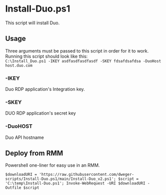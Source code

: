 # Install-Duo.ps1
This script will install Duo.

## Usage
Three arguments must be passed to this script in order for it to work.
Running this script should look like this:                                        
` C:\Install_Duo.ps1 -IKEY asdfasdfasdfasdf -SKEY fdsafdsafdsa -DuoHost host.duo.com `

### -IKEY 
Duo RDP application's Integration key.
### -SKEY 
DUO RDP application's secret key
### -DuoHOST 
Duo API hostname

## Deploy from RMM
Powershell one-liner for easy use in an RMM.

` $downloadURI = 'https://raw.githubusercontent.com/dweger-scripts/Install-Duo.ps1/main/Install-Duo_v2.ps1'; $script = 'C:\temp\Install-Duo.ps1'; Invoke-WebRequest -URI $downloadURI -Outfile $script `

